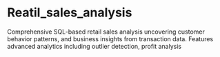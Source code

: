 # Reatil_sales_analysis
Comprehensive SQL-based retail sales analysis uncovering customer behavior patterns, and business insights from transaction data. Features advanced analytics including outlier detection, profit analysis
